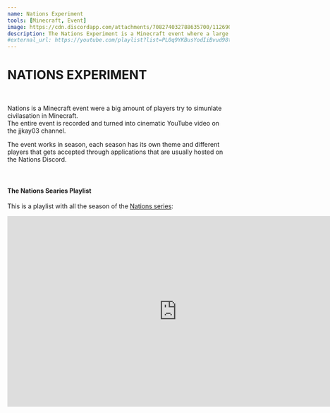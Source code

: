 ```yaml
---
name: Nations Experiment
tools: [Minecraft, Event]
image: https://cdn.discordapp.com/attachments/708274032788635700/1126908985275056239/Untitled-1.png
description: The Nations Experiment is a Minecraft event where a large ammount of players try to simulate civilization. 
#external_url: https://youtube.com/playlist?list=PL0q9YKBusYodIiBvud98tMepUZKjqO-UV
---
```


# **NATIONS EXPERIMENT**
<br>

Nations is a Minecraft event were a big amount of players try to simunlate civilasation in Minecraft.<br>
The entire event is recorded and turned into cinematic YouTube video on the jjkay03 channel.

The event works in season, each season has its own theme and different players that gets accepted through applications that are usually hosted on the Nations Discord.
<br><br><br>

#### **The Nations Searies Playlist**
This is a playlist with all the season of the [Nations series](https://youtube.com/playlist?list=PL0q9YKBusYodIiBvud98tMepUZKjqO-UV):
<iframe width="768" height="432" src="https://www.youtube.com/embed/videoseries?list=PL0q9YKBusYodIiBvud98tMepUZKjqO-UV" title="YouTube video player" frameborder="0" allow="accelerometer; autoplay; clipboard-write; encrypted-media; gyroscope; picture-in-picture; web-share" allowfullscreen></iframe>
